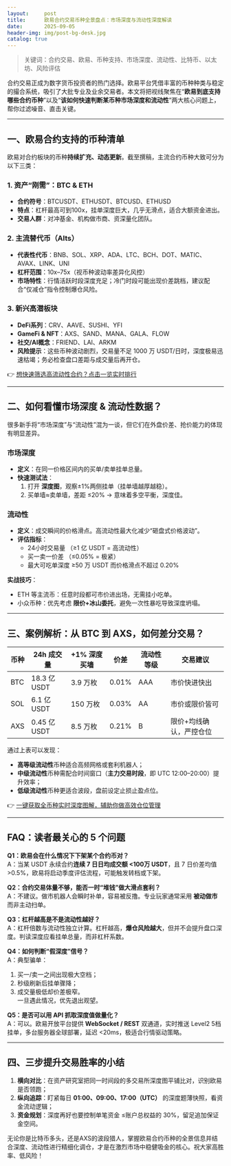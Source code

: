 ```yaml
---
layout:     post
title:      欧易合约交易币种全景盘点：市场深度与流动性深度解读
date:       2025-09-05
header-img: img/post-bg-desk.jpg
catalog: true
---
```


> 关键词：合约交易、欧易、币种支持、市场深度、流动性、比特币、以太坊、风险评估

合约交易正成为数字货币投资者的热门选择。欧易平台凭借丰富的币种种类与稳定的撮合系统，吸引了大批专业及业余交易者。本文将把视线聚焦在“**欧易到底支持哪些合约币种**”以及“**该如何快速判断某币种市场深度和流动性**”两大核心问题上，帮你过滤噪音、直击关键。

---

## 一、欧易合约支持的币种清单

欧易对合约板块的币种**持续扩充、动态更新**。截至撰稿，主流合约币种大致可分为以下三类：

### 1. 资产“刚需”：BTC & ETH
- **合约符号**：BTCUSDT、ETHUSDT、BTCUSD、ETHUSD  
- **特点**：杠杆最高可到100x，挂单深度巨大，几乎无滑点，适合大额资金进出。  
- **交易人群**：对冲基金、机构做市商、资深量化团队。

### 2. 主流替代币（Alts）
- **代表性代币**：BNB、SOL、XRP、ADA、LTC、BCH、DOT、MATIC、AVAX、LINK、UNI  
- **杠杆范围**：10x–75x（视币种波动率差异化风控）  
- **市场特性**：行情活跃时段深度充足；冷门时段可能出现价差跳档，建议配合“仅减仓”指令控制爆仓风险。

### 3. 新兴高潜板块
- **DeFi系列**：CRV、AAVE、SUSHI、YFI  
- **GameFi & NFT**：AXS、SAND、MANA、GALA、FLOW  
- **社交/AI概念**：FRIEND、LAI、ARKM  
- **风险提示**：这些币种波动剧烈，交易量不足 1000 万 USDT/日时，深度极易迅速枯竭；务必检查盘口差距与成交量后再开仓。

👉 [想快速筛选高流动性合约？点击一览实时排行](https://okxdog.com/)

---

## 二、如何看懂市场深度 & 流动性数据？

很多新手将“市场深度”与“流动性”混为一谈，但它们在外盘价差、抢价能力的体现有明显差异。

### 市场深度
- **定义**：在同一价格区间内的买单/卖单挂单总量。  
- **快速测试法**：  
  1. 打开 **深度图**，观察±1%两侧挂单（挂单墙越厚越稳）。  
  2. 买单墙≈卖单墙，差距 ≤20% → 意味着多空平衡，深度佳。

### 流动性
- **定义**：成交瞬间的价格滑点。高流动性最大化减少“砸盘式价格波动”。  
- **评估指标**：  
  - 24小时交易量 （≥1 亿 USDT = 高流动性）  
  - 买一卖一价差 （≤0.05% = 极紧）  
  - 最大可吃单深度 ≥50 万 USDT 而价格滑点不超过 0.20%

**实战技巧**：  
- ETH 等主流币：任意时段都可市价进出场，无需挂小吃单。  
- 小众币种：优先考虑 **限价+冰山委托**，避免一次性暴吃导致深度坍塌。

---

## 三、案例解析：从 BTC 到 AXS，如何差分交易？

| 币种 | 24h 成交量 | +1% 深度买墙 | 价差 | 流动性等级 | 交易建议 |
|---|---|---|---|---|---|
| BTC | 18.3 亿 USDT | 3.9 万枚 | 0.01% | AAA | 市价快进快出 |
| SOL | 6.1 亿 USDT | 150 万枚 | 0.03% | AA | 市价或限价皆可 |
| AXS | 0.45 亿 USDT | 8.5 万枚 | 0.21% | B | 限价+均线确认，严控仓位 |

通过上表可以发现：  
- **高等级流动性**币种适合高频网格或套利机器人；  
- **中级流动性**币种需配合时间窗口（**主力交易时段**，即 UTC 12:00–20:00）提升效率；  
- **低级流动性**币种更适合波段，盘前设定止损止盈点位。

👉 [一键获取全币种实时深度图解，辅助你做高效仓位管理](https://okxdog.com/)

---

## FAQ：读者最关心的 5 个问题

**Q1：欧易会在什么情况下下架某个合约币对？**  
A：当某 USDT 永续合约**连续 7 日日均成交额 <100万 USDT**，且 7 日价差均值 >0.5%，欧易将启动季度评估流程，可能触发转档或下架。

**Q2：合约交易体量不够，能否一时“堆钱”做大滑点套利？**  
A：不建议。做市机器人会瞬时补单，容易被反撸。专业玩家通常采用 **被动做市** 而非主动扫单。

**Q3：杠杆越高是不是流动性越好？**  
A：杠杆倍数与流动性独立计算。杠杆越高，**爆仓风险越大**，但并不会提升盘口深度。判读深度应看挂单总量，而非杠杆系数。

**Q4：如何判断“假深度”信号？**  
A：典型骗单：  
1) 买一/卖一之间出现极大空档；  
2) 秒级刷新后挂单骤降；  
3) 成交量极低却价差极窄。  
一旦遇此情况，优先退出观望。

**Q5：是否可以用 API 抓取深度值做量化？**  
A：可以。欧易开放平台提供 **WebSocket / REST** 双通道，实时推送 Level2 5档挂单，多台服务器全球部署，延迟 <20ms，极适合行情驱动策略。

---

## 四、三步提升交易胜率的小结

1. **横向对比**：在资产研究室把同一时间段的多交易所深度图平铺比对，识别欧易是否领跑；  
2. **纵向追踪**：盯紧每日 **01:00、09:00、17:00（UTC）** 的深度题薄快照，看资金流动逻辑；  
3. **资金规划**：深度再好也要控制单笔资金 ≤账户总权益的 30%，留足追加保证金空间。

无论你是比特币多头，还是AXS的波段猎人，掌握欧易合约币种的全景信息并结合深度、流动性进行精细化调仓，才是在激烈市场中稳健吸金的核心。祝大家高胜率、低风险！